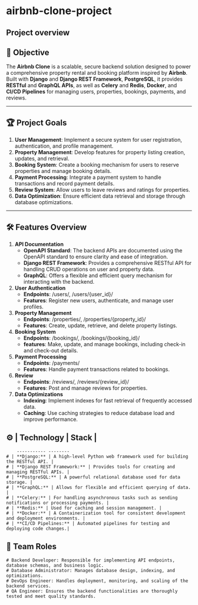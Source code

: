 # **airbnb-clone-project**

## **Project overview**

## 🚀 **Objective**
The **Airbnb Clone** is a scalable, secure backend solution designed to power a comprehensive property rental and booking platform inspired by **Airbnb**. Built with **Django** and **Django REST Framework**, **PostgreSQL**, it provides **RESTful** and **GraphQL APIs**, as well as **Celery** and **Redis**, **Docker**, and **CI/CD Pipelines** for managing users, properties, bookings, payments, and reviews.  

----

## **🏆 Project Goals**
  
1. **User Management**: Implement a secure system for user registration, authentication, and profile management.
2. **Property Management**: Develop features for property listing creation, updates, and retrieval.
3. **Booking System**: Create a booking mechanism for users to reserve properties and manage booking details.
4. **Payment Processing**: Integrate a payment system to handle transactions and record payment details.
5. **Review System**: Allow users to leave reviews and ratings for properties.
6. **Data Optimization**: Ensure efficient data retrieval and storage through database optimizations.

----

## 🛠️ Features Overview

1. **API Documentation** 
    - **OpenAPI Standard**: The backend APIs are documented using the OpenAPI standard to ensure clarity and ease of integration.
    - **Django REST Framework**: Provides a comprehensive RESTful API for handling CRUD operations on user and property data.
    - **GraphQL**: Offers a flexible and efficient query mechanism for interacting with the backend.
2. **User Authentication**
    - **Endpoints**: /users/, /users/{user_id}/
    - **Features**: Register new users, authenticate, and manage user profiles.
3.  **Property Management**
    - **Endpoints**: /properties/, /properties/{property_id}/
    - **Features**: Create, update, retrieve, and delete property listings.
4. **Booking System**
    - **Endpoints**: /bookings/, /bookings/{booking_id}/
    - **features**: Make, update, and manage bookings, including check-in and check-out details.
5. **Payment Processing**
    - **Endpoints**:  /payments/
    - **Features**: Handle payment transactions related to bookings.
6. **Review**
    - **Endpoints**: /reviews/, /reviews/{review_id}/
    - **Features**: Post and manage reviews for properties.
7. **Data Optimizations**
    - **Indexing**: Implement indexes for fast retrieval of frequently accessed data.
    - **Caching**: Use caching strategies to reduce database load and improve performance.
  
## ⚙️ | Technology | Stack |
        ----------- --------
    # | **Django:** | A high-level Python web framework used for building the RESTful API. |
    # | **Django REST Framework:** | Provides tools for creating and managing RESTful APIs. | 
    # | **PostgreSQL:** | A powerful relational database used for data storage. |
    # | **GraphQL:** | Allows for flexible and efficient querying of data. |
    # | **Celery:** | For handling asynchronous tasks such as sending notifications or processing payments. |
    # | **Redis:** | Used for caching and session management. |
    # | **Docker:** | A Containerization tool for consistent development and deployment environments. |
    # | **CI/CD Pipelines:** | Automated pipelines for testing and deploying code changes.|

## 👥 Team Roles
    # Backend Developer: Responsible for implementing API endpoints, database schemas, and business logic.
    # Database Administrator: Manages database design, indexing, and optimizations.
    # DevOps Engineer: Handles deployment, monitoring, and scaling of the backend services.
    # QA Engineer: Ensures the backend functionalities are thoroughly tested and meet quality standards.
